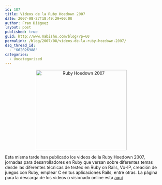 ```yaml
---
id: 187
title: Videos de la Ruby Hoedown 2007
date: 2007-08-27T18:49:29+00:00
author: Fran Diéguez
layout: post
published: true
guid: http://www.mabishu.com/blog/?p=60
permalink: /blog/2007/08/videos-de-la-ruby-hoedown-2007/
dsq_thread_id:
  - "662026988"
categories:
  - Uncategorized
---
```

<p style="text-align: center"><a href="http://www.rubyhoedown.com/" title="Ruby Hoedown 2007"><img src="/assets/2007/08/hoedownlogo.png" title="Ruby Hoedown 2007" alt="Ruby Hoedown 2007" height="266" width="300" /></a></p>
Esta misma tarde han publicado los videos de la Ruby Hoedown 2007, jornadas para desarrolladores en Ruby que versan sobre diferentes temas desde las diferentes técnicas de testeo en Ruby on Rails, Vo-IP, creación de juegos con Ruby, emplear C en tus aplicaciones Rails, entre otras. La p&aacute;gina para la descarga de los videos o visionado online est&aacute; <a href="http://rubyhoedown2007.confreaks.com/" title="Download Ruby Hoedown 2007 conference's Videos">aquí</a>
